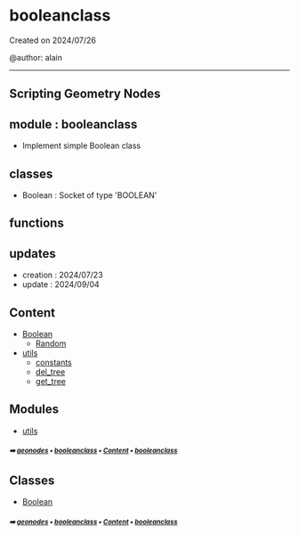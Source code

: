 # booleanclass

Created on 2024/07/26

@author: alain

-----------------------------------------------------
Scripting Geometry Nodes
-----------------------------------------------------

module : booleanclass
---------------------
- Implement simple Boolean class

classes
-------
- Boolean       : Socket of type 'BOOLEAN'

functions
---------

updates
-------
- creation : 2024/07/23
- update : 2024/09/04

## Content

- [Boolean](geono-boole-boolean.md#boolean)
  - [Random](geono-boole-boolean.md#random)
- [utils](geono-boole-utils---utils.md#utils)
  - [constants](geono-boole-utils-const---constants.md#constants)
  - [del_tree](geono-boole-utils---utils.md#del_tree)
  - [get_tree](geono-boole-utils---utils.md#get_tree)

## Modules



- [utils](geono-boole-utils---utils.md#utils)

##### <sub>:arrow_right: [geonodes](index.md#geonodes) :black_small_square: [booleanclass](geono-boole---booleanclass.md#booleanclass) :black_small_square: [Content](geono-boole---booleanclass.md#content) :black_small_square: [booleanclass](geono-boole---booleanclass.md#booleanclass)</sub>

## Classes



- [Boolean](geono-boole-boolean.md#boolean)

##### <sub>:arrow_right: [geonodes](index.md#geonodes) :black_small_square: [booleanclass](geono-boole---booleanclass.md#booleanclass) :black_small_square: [Content](geono-boole---booleanclass.md#content) :black_small_square: [booleanclass](geono-boole---booleanclass.md#booleanclass)</sub>